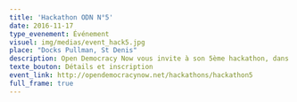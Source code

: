 ```yaml
---
title: 'Hackathon ODN N°5'
date: 2016-11-17
type_evenement: Événement
visuel: img/medias/event_hack5.jpg
place: "Docks Pullman, St Denis"
description: Open Democracy Now vous invite à son 5ème hackathon, dans le cadre du Paris Open Source Summit
texte_bouton: Détails et inscription
event_link: http://opendemocracynow.net/hackathons/hackathon5
full_frame: true
---
```


